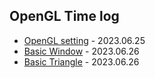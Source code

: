 ## OpenGL Time log

* [OpenGL setting](https://github.com/wani-ham/Today-I-Learned/blob/main/OpenGL/opengl_setting.md) - 2023.06.25
* [Basic Window]() - 2023.06.26
* [Basic Triangle]() - 2023.06.26
